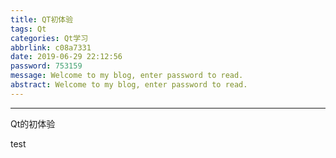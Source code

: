 ```yaml
---
title: QT初体验
tags: Qt
categories: Qt学习
abbrlink: c08a7331
date: 2019-06-29 22:12:56
password: 753159
message: Welcome to my blog, enter password to read.  
abstract: Welcome to my blog, enter password to read.  
---
```

---
Qt的初体验
<!--more-->
test